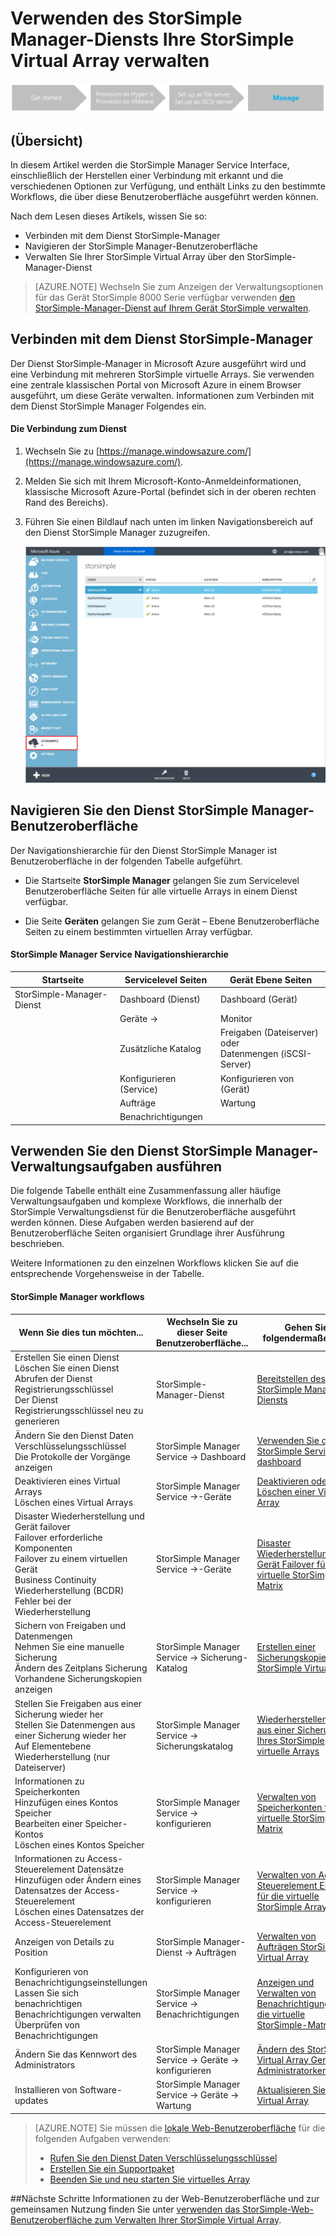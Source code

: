 <properties 
   pageTitle="StorSimple Manager virtuellen Array Administration | Microsoft Azure"
   description="Erfahren Sie, wie Ihre StorSimple lokalen Virtual Array mithilfe des StorSimple Manager-Diensts in der klassischen Azure-Portal zu verwalten."
   services="storsimple"
   documentationCenter=""
   authors="alkohli"
   manager="carmonm"
   editor="" />
<tags 
   ms.service="storsimple"
   ms.devlang="na"
   ms.topic="article"
   ms.tgt_pltfrm="na"
   ms.workload="na"
   ms.date="10/11/2016"
   ms.author="alkohli" />

# <a name="use-the-storsimple-manager-service-to-administer-your-storsimple-virtual-array"></a>Verwenden des StorSimple Manager-Diensts Ihre StorSimple Virtual Array verwalten

![Prozessfluss einrichten](./media/storsimple-ova-manager-service-administration/manage4.png)

## <a name="overview"></a>(Übersicht)

In diesem Artikel werden die StorSimple Manager Service Interface, einschließlich der Herstellen einer Verbindung mit erkannt und die verschiedenen Optionen zur Verfügung, und enthält Links zu den bestimmte Workflows, die über diese Benutzeroberfläche ausgeführt werden können. 

Nach dem Lesen dieses Artikels, wissen Sie so:

- Verbinden mit dem Dienst StorSimple-Manager
- Navigieren der StorSimple Manager-Benutzeroberfläche
- Verwalten Sie Ihrer StorSimple Virtual Array über den StorSimple-Manager-Dienst

> [AZURE.NOTE] Wechseln Sie zum Anzeigen der Verwaltungsoptionen für das Gerät StorSimple 8000 Serie verfügbar verwenden [den StorSimple-Manager-Dienst auf Ihrem Gerät StorSimple verwalten](storsimple-manager-service-administration.md).

## <a name="connect-to-the-storsimple-manager-service"></a>Verbinden mit dem Dienst StorSimple-Manager

Der Dienst StorSimple-Manager in Microsoft Azure ausgeführt wird und eine Verbindung mit mehreren StorSimple virtuelle Arrays. Sie verwenden eine zentrale klassischen Portal von Microsoft Azure in einem Browser ausgeführt, um diese Geräte verwalten. Informationen zum Verbinden mit dem Dienst StorSimple Manager Folgendes ein.

#### <a name="to-connect-to-the-service"></a>Die Verbindung zum Dienst

1. Wechseln Sie zu [https://manage.windowsazure.com/](https://manage.windowsazure.com/).

2. Melden Sie sich mit Ihrem Microsoft-Konto-Anmeldeinformationen, klassische Microsoft Azure-Portal (befindet sich in der oberen rechten Rand des Bereichs).

3. Führen Sie einen Bildlauf nach unten im linken Navigationsbereich auf den Dienst StorSimple Manager zuzugreifen.

    ![Ausführen eines Bildlaufs nach Dienst](./media/storsimple-ova-manager-service-administration/admin-scroll.png)

## <a name="navigate-the-storsimple-manager-service-ui"></a>Navigieren Sie den Dienst StorSimple Manager-Benutzeroberfläche

Der Navigationshierarchie für den Dienst StorSimple Manager ist Benutzeroberfläche in der folgenden Tabelle aufgeführt.

- Die Startseite **StorSimple Manager** gelangen Sie zum Servicelevel Benutzeroberfläche Seiten für alle virtuelle Arrays in einem Dienst verfügbar.

- Die Seite **Geräten** gelangen Sie zum Gerät – Ebene Benutzeroberfläche Seiten zu einem bestimmten virtuellen Array verfügbar.

#### <a name="storsimple-manager-service-navigational-hierarchy"></a>StorSimple Manager Service Navigationshierarchie

|Startseite|Servicelevel Seiten|Gerät Ebene Seiten|
|---|---|---|
|StorSimple-Manager-Dienst|Dashboard (Dienst)|Dashboard (Gerät)|
||Geräte →|Monitor|
||Zusätzliche Katalog|Freigaben (Dateiserver) oder </br>Datenmengen (iSCSI-Server)|
||Konfigurieren (Service)|Konfigurieren von (Gerät)|
||Aufträge|Wartung|
||Benachrichtigungen|

## <a name="use-the-storsimple-manager-service-to-perform-management-tasks"></a>Verwenden Sie den Dienst StorSimple Manager-Verwaltungsaufgaben ausführen

Die folgende Tabelle enthält eine Zusammenfassung aller häufige Verwaltungsaufgaben und komplexe Workflows, die innerhalb der StorSimple Verwaltungsdienst für die Benutzeroberfläche ausgeführt werden können. Diese Aufgaben werden basierend auf der Benutzeroberfläche Seiten organisiert Grundlage ihrer Ausführung beschrieben.

Weitere Informationen zu den einzelnen Workflows klicken Sie auf die entsprechende Vorgehensweise in der Tabelle.

#### <a name="storsimple-manager-workflows"></a>StorSimple Manager workflows

|Wenn Sie dies tun möchten...|Wechseln Sie zu dieser Seite Benutzeroberfläche...|Gehen Sie folgendermaßen vor|
|---|---|---|
|Erstellen Sie einen Dienst</br>Löschen Sie einen Dienst</br>Abrufen der Dienst Registrierungsschlüssel</br>Der Dienst Registrierungsschlüssel neu zu generieren|StorSimple-Manager-Dienst|[Bereitstellen des StorSimple Manager-Diensts](storsimple-ova-manage-service.md)|
|Ändern Sie den Dienst Daten Verschlüsselungsschlüssel</br>Die Protokolle der Vorgänge anzeigen|StorSimple Manager Service → Dashboard|[Verwenden Sie das StorSimple Service-dashboard](storsimple-ova-service-dashboard.md)|
|Deaktivieren eines Virtual Arrays</br>Löschen eines Virtual Arrays|StorSimple Manager Service →-Geräte|[Deaktivieren oder Löschen einer Virtual Array](storsimple-ova-deactivate-and-delete-device.md)|
|Disaster Wiederherstellung und Gerät failover</br>Failover erforderliche Komponenten</br>Failover zu einem virtuellen Gerät</br>Business Continuity Wiederherstellung (BCDR)</br>Fehler bei der Wiederherstellung|StorSimple Manager Service →-Geräte|[Disaster Wiederherstellung und Gerät Failover für Ihre virtuelle StorSimple-Matrix](storsimple-ova-failover-dr.md)|
|Sichern von Freigaben und Datenmengen</br>Nehmen Sie eine manuelle Sicherung</br>Ändern des Zeitplans Sicherung</br>Vorhandene Sicherungskopien anzeigen|StorSimple Manager Service → Sicherung-Katalog|[Erstellen einer Sicherungskopie Ihrer StorSimple Virtual Array](storsimple-ova-backup.md)|
|Stellen Sie Freigaben aus einer Sicherung wieder her</br>Stellen Sie Datenmengen aus einer Sicherung wieder her</br>Auf Elementebene Wiederherstellung (nur Dateiserver)|StorSimple Manager Service → Sicherungskatalog|[Wiederherstellen Sie aus einer Sicherung Ihres StorSimple virtuelle Arrays](storsimple-ova-restore.md)|
|Informationen zu Speicherkonten</br>Hinzufügen eines Kontos Speicher</br>Bearbeiten einer Speicher-Kontos</br>Löschen eines Kontos Speicher|StorSimple Manager Service → konfigurieren|[Verwalten von Speicherkonten für die virtuelle StorSimple-Matrix](storsimple-ova-manage-storage-accounts.md)|
|Informationen zu Access-Steuerelement Datensätze</br>Hinzufügen oder Ändern eines Datensatzes der Access-Steuerelement </br>Löschen eines Datensatzes der Access-Steuerelement|StorSimple Manager Service → konfigurieren|[Verwalten von Access Steuerelement Einträge für die virtuelle StorSimple Array](storsimple-ova-manage-acrs.md)|
|Anzeigen von Details zu Position|StorSimple Manager-Dienst → Aufträgen| [Verwalten von Aufträgen StorSimple Virtual Array](storsimple-ova-manage-jobs.md)|
|Konfigurieren von Benachrichtigungseinstellungen</br>Lassen Sie sich benachrichtigen</br>Benachrichtigungen verwalten</br>Überprüfen von Benachrichtigungen|StorSimple Manager Service → Benachrichtigungen|[Anzeigen und Verwalten von Benachrichtigungen für die virtuelle StorSimple-Matrix](storsimple-ova-manage-alerts.md)|
|Ändern Sie das Kennwort des Administrators|StorSimple Manager Service → Geräte → konfigurieren|[Ändern des StorSimple Virtual Array Gerät Administratorkennworts](storsimple-ova-change-device-admin-password.md)|
|Installieren von Software-updates|StorSimple Manager Service → Geräte → Wartung|[Aktualisieren Sie Ihre Virtual Array](storsimple-ova-install-update-01.md)|

>[AZURE.NOTE] Sie müssen die [lokale Web-Benutzeroberfläche](storsimple-ova-web-ui-admin.md) für die folgenden Aufgaben verwenden:
>
>- [Rufen Sie den Dienst Daten Verschlüsselungsschlüssel](storsimple-ova-web-ui-admin.md#get-the-service-data-encryption-key)
>- [Erstellen Sie ein Supportpaket](storsimple-ova-web-ui-admin.md#generate-a-log-package)
>- [Beenden Sie und neu starten Sie virtuelles Array](storsimple-ova-web-ui-admin.md#shut-down-and-restart-your-device)

##<a name="next-steps"></a>Nächste Schritte
Informationen zu der Web-Benutzeroberfläche und zur gemeinsamen Nutzung finden Sie unter [verwenden das StorSimple-Web-Benutzeroberfläche zum Verwalten Ihrer StorSimple Virtual Array](storsimple-ova-web-ui-admin.md).
